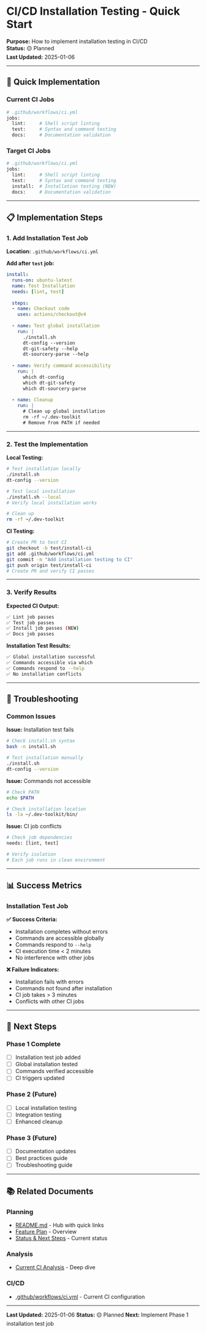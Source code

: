 # CI/CD Installation Testing - Quick Start

**Purpose:** How to implement installation testing in CI/CD  
**Status:** 🟡 Planned  
**Last Updated:** 2025-01-06

---

## 🚀 Quick Implementation

### Current CI Jobs
```bash
# .github/workflows/ci.yml
jobs:
  lint:     # Shell script linting
  test:     # Syntax and command testing  
  docs:     # Documentation validation
```

### Target CI Jobs
```bash
# .github/workflows/ci.yml
jobs:
  lint:     # Shell script linting
  test:     # Syntax and command testing
  install:  # Installation testing (NEW)
  docs:     # Documentation validation
```

---

## 📋 Implementation Steps

### 1. Add Installation Test Job

**Location:** `.github/workflows/ci.yml`

**Add after `test` job:**
```yaml
install:
  runs-on: ubuntu-latest
  name: Test Installation
  needs: [lint, test]
  
  steps:
  - name: Checkout code
    uses: actions/checkout@v4
    
  - name: Test global installation
    run: |
      ./install.sh
      dt-config --version
      dt-git-safety --help
      dt-sourcery-parse --help
      
  - name: Verify command accessibility
    run: |
      which dt-config
      which dt-git-safety
      which dt-sourcery-parse
      
  - name: Cleanup
    run: |
      # Clean up global installation
      rm -rf ~/.dev-toolkit
      # Remove from PATH if needed
```

---

### 2. Test the Implementation

**Local Testing:**
```bash
# Test installation locally
./install.sh
dt-config --version

# Test local installation
./install.sh --local
# Verify local installation works

# Clean up
rm -rf ~/.dev-toolkit
```

**CI Testing:**
```bash
# Create PR to test CI
git checkout -b test/install-ci
git add .github/workflows/ci.yml
git commit -m "Add installation testing to CI"
git push origin test/install-ci
# Create PR and verify CI passes
```

---

### 3. Verify Results

**Expected CI Output:**
```bash
✅ Lint job passes
✅ Test job passes  
✅ Install job passes (NEW)
✅ Docs job passes
```

**Installation Test Results:**
```bash
✅ Global installation successful
✅ Commands accessible via which
✅ Commands respond to --help
✅ No installation conflicts
```

---

## 🔧 Troubleshooting

### Common Issues

**Issue:** Installation test fails
```bash
# Check install.sh syntax
bash -n install.sh

# Test installation manually
./install.sh
dt-config --version
```

**Issue:** Commands not accessible
```bash
# Check PATH
echo $PATH

# Check installation location
ls -la ~/.dev-toolkit/bin/
```

**Issue:** CI job conflicts
```bash
# Check job dependencies
needs: [lint, test]

# Verify isolation
# Each job runs in clean environment
```

---

## 📊 Success Metrics

### Installation Test Job

**✅ Success Criteria:**
- Installation completes without errors
- Commands are accessible globally
- Commands respond to `--help`
- CI execution time < 2 minutes
- No interference with other jobs

**❌ Failure Indicators:**
- Installation fails with errors
- Commands not found after installation
- CI job takes > 3 minutes
- Conflicts with other CI jobs

---

## 🎯 Next Steps

### Phase 1 Complete
- [ ] Installation test job added
- [ ] Global installation tested
- [ ] Commands verified accessible
- [ ] CI triggers updated

### Phase 2 (Future)
- [ ] Local installation testing
- [ ] Integration testing
- [ ] Enhanced cleanup

### Phase 3 (Future)
- [ ] Documentation updates
- [ ] Best practices guide
- [ ] Troubleshooting guide

---

## 📚 Related Documents

### Planning
- [README.md](README.md) - Hub with quick links
- [Feature Plan](feature-plan.md) - Overview
- [Status & Next Steps](status-and-next-steps.md) - Current status

### Analysis
- [Current CI Analysis](current-ci-analysis.md) - Deep dive

### CI/CD
- [.github/workflows/ci.yml](../../../.github/workflows/ci.yml) - Current CI configuration

---

**Last Updated:** 2025-01-06
**Status:** 🟡 Planned
**Next:** Implement Phase 1 installation test job
